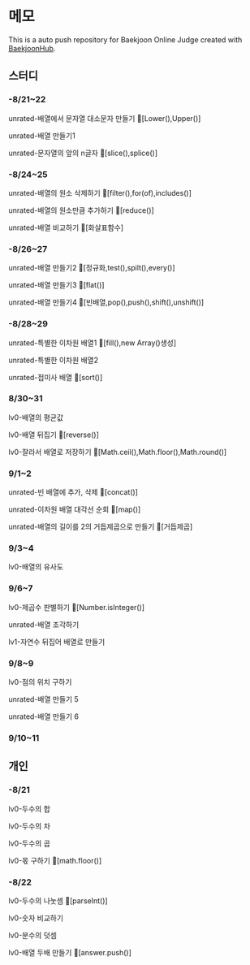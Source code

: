 # 메모
This is a auto push repository for Baekjoon Online Judge created with [BaekjoonHub](https://github.com/BaekjoonHub/BaekjoonHub).

## 스터디

### -8/21~22

unrated-배열에서 문자열 대소문자 만들기 💙[Lower(),Upper()]

unrated-배열 만들기1

unrated-문자열의 앞의 n글자 💙[slice(),splice()]

### -8/24~25

unrated-배열의 원소 삭제하기 💙[filter(),for(of),includes()]

unrated-배열의 원소만큼 추가하기 💙[reduce()]

unrated-배열 비교하기 💙[화살표함수]

### -8/26~27

unrated-배열 만들기2 💙[정규화,test(),spilt(),every()]

unrated-배열 만들기3 💙[flat()]

unrated-배열 만들기4 💙[빈배열,pop(),push(),shift(),unshift()]

### -8/28~29

unrated-특별한 이차원 배열1 💙[fill(),new Array()생성]

unrated-특별한 이차원 배열2

unrated-접미사 배열 💙[sort()]

### 8/30~31
lv0-배열의 평균값

lv0-배열 뒤집기 💙[reverse()]

lv0-잘라서 배열로 저장하기 💙[Math.ceil(),Math.floor(),Math.round()]

### 9/1~2
unrated-빈 배열에 추가, 삭제 💙[concat()]

unrated-이차원 배열 대각선 순회 💙[map()]

unrated-배열의 길이를 2의 거듭제곱으로 만들기 💙[거듭제곱]

### 9/3~4
lv0-배열의 유사도

### 9/6~7
lv0-제곱수 판별하기 💙[Number.isInteger()]

unrated-배열 조각하기

lv1-자연수 뒤집어 배열로 만들기

### 9/8~9
lv0-점의 위치 구하기

unrated-배열 만들기 5

unrated-배열 만들기 6

### 9/10~11

## 개인

### -8/21

lv0-두수의 합

lv0-두수의 차

lv0-두수의 곱

lv0-몫 구하기 💙[math.floor()]

### -8/22

lv0-두수의 나눗셈 💙[parseInt()]

lv0-숫자 비교하기 

lv0-분수의 덧셈

lv0-배열 두배 만들기 💙[answer.push()]

